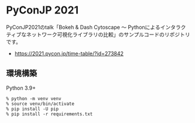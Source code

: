 # PyConJP 2021

PyConJP2021のtalk「Bokeh & Dash Cytoscape 〜 Pythonによるインタラクティブなネットワーク可視化ライブラリの比較」のサンプルコードのリポジトリです。
- https://2021.pycon.jp/time-table/?id=273842

## 環境構築

Python 3.9+
```
% python -m venv venv
% source venv/bin/activate
% pip install -U pip
% pip install -r requirements.txt
```